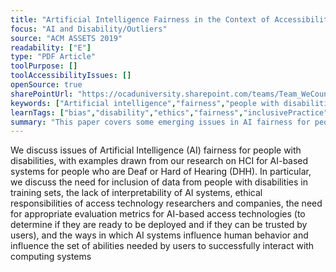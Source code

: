 ```yaml
---
title: "Artificial Intelligence Fairness in the Context of Accessibility Research on Intelligent Systems for People who are Deaf or Hard of Hearing"
focus: "AI and Disability/Outliers"
source: "ACM ASSETS 2019"
readability: ["E"]
type: "PDF Article"
toolPurpose: []
toolAccessibilityIssues: []
openSource: true
sharePointUrl: "https://ocaduniversity.sharepoint.com/teams/Team_WeCount/Shared%20Documents/Resources%20and%20Tools/Literature%20(curated)/Artificial%20Intelligence%20Fairness%20in%20the%20Context%20of%20Accessibility%20Research%20on%20Intelligent%20Systems%20for%20People%20who%20are%20Deaf%20or%20Hard%20of%20Hearing.pdf"
keywords: ["Artificial intelligence","fairness","people with disabilities","people who are Deaf or Hard of Hearing (DHH)."]
learnTags: ["bias","disability","ethics","fairness","inclusivePractice"]
summary: "This paper covers some emerging issues in AI fairness for people with disabilities, both in the context of AI mainstream technologies and in new AI-based access technologies for people with disabilities. "
---
```

We discuss issues of Artificial Intelligence (AI) fairness for people with disabilities, with examples drawn from our research on HCI for AI-based systems for people who are Deaf or Hard of Hearing (DHH). In particular, we discuss the need for inclusion of data from people with disabilities in training sets, the lack of interpretability of AI systems, ethical responsibilities of access technology researchers and companies, the need for appropriate evaluation metrics for AI-based access technologies (to determine if they are ready to be deployed and if they can be trusted by users), and the ways in which AI systems influence human behavior and influence the set of abilities needed by users to successfully interact with computing systems
